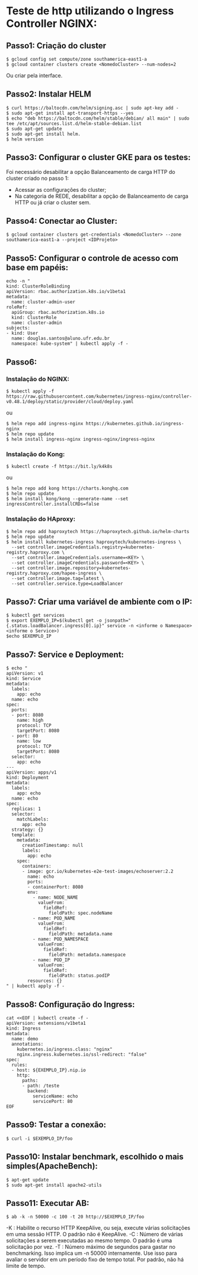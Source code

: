 # Teste de http utilizando o Ingress Controller NGINX:

## Passo1: Criação do cluster

```
$ gcloud config set compute/zone southamerica-east1-a
$ gcloud container clusters create <NomedoCluster> --num-nodes=2
```

Ou criar pela interface.

## Passo2: Instalar HELM
```
$ curl https://baltocdn.com/helm/signing.asc | sudo apt-key add -
$ sudo apt-get install apt-transport-https --yes
$ echo "deb https://baltocdn.com/helm/stable/debian/ all main" | sudo tee /etc/apt/sources.list.d/helm-stable-debian.list
$ sudo apt-get update
$ sudo apt-get install helm.
$ helm version
```
 
## Passo3: Configurar o cluster GKE para os testes:
Foi necessário desabilitar a opção Balanceamento de carga HTTP do cluster criado no passo 1:
- Acessar as configurações do cluster;
- Na categoria de REDE, desabilitar a opção de Balanceamento de carga HTTP ou já criar o cluster sem.

## Passo4: Conectar ao Cluster:
```
$ gcloud container clusters get-credentials <NomedoCluster> --zone southamerica-east1-a --project <IDProjeto>
```
 
## Passo5: Configurar o controle de acesso com base em papéis:
```
echo -n "
kind: ClusterRoleBinding
apiVersion: rbac.authorization.k8s.io/v1beta1
metadata:
  name: cluster-admin-user
roleRef:
  apiGroup: rbac.authorization.k8s.io
  kind: ClusterRole
  name: cluster-admin
subjects:
- kind: User
  name: douglas.santos@aluno.ufr.edu.br 
  namespace: kube-system" | kubectl apply -f -
```

## Passo6: 

### Instalação do NGINX:
```
$ kubectl apply -f https://raw.githubusercontent.com/kubernetes/ingress-nginx/controller-v0.48.1/deploy/static/provider/cloud/deploy.yaml
```
ou
```
$ helm repo add ingress-nginx https://kubernetes.github.io/ingress-nginx
$ helm repo update
$ helm install ingress-nginx ingress-nginx/ingress-nginx
```
### Instalação do Kong:
```
$ kubectl create -f https://bit.ly/k4k8s
```
ou 
```
$ helm repo add kong https://charts.konghq.com
$ helm repo update
$ helm install kong/kong --generate-name --set ingressController.installCRDs=false
```

### Instalação do HAproxy:
```
$ helm repo add haproxytech https://haproxytech.github.io/helm-charts
$ helm repo update
$ helm install kubernetes-ingress haproxytech/kubernetes-ingress \
  --set controller.imageCredentials.registry=kubernetes-registry.haproxy.com \
  --set controller.imageCredentials.username=<KEY> \
  --set controller.imageCredentials.password=<KEY> \
  --set controller.image.repository=kubernetes-registry.haproxy.com/hapee-ingress \
  --set controller.image.tag=latest \
  --set controller.service.type=LoadBalancer
```
## Passo7: Criar uma variável de ambiente com o IP:
```
$ kubectl get services
$ export EXEMPLO_IP=$(kubectl get -o jsonpath="{.status.loadBalancer.ingress[0].ip}" service -n <informe o Namespace> <informe o Service>)
$echo $EXEMPLO_IP
```

## Passo7: Service e Deployment:
```
$ echo "
apiVersion: v1
kind: Service
metadata:
  labels:
    app: echo
  name: echo
spec:
  ports:
  - port: 8080
    name: high
    protocol: TCP
    targetPort: 8080
  - port: 80
    name: low
    protocol: TCP
    targetPort: 8080
  selector:
    app: echo
---
apiVersion: apps/v1
kind: Deployment
metadata:
  labels:
    app: echo
  name: echo
spec:
  replicas: 1
  selector:
    matchLabels:
      app: echo
  strategy: {}
  template:
    metadata:
      creationTimestamp: null
      labels:
        app: echo
    spec:
      containers:
      - image: gcr.io/kubernetes-e2e-test-images/echoserver:2.2
        name: echo
        ports:
        - containerPort: 8080
        env:
          - name: NODE_NAME
            valueFrom:
              fieldRef:
                fieldPath: spec.nodeName
          - name: POD_NAME
            valueFrom:
              fieldRef:
                fieldPath: metadata.name
          - name: POD_NAMESPACE
            valueFrom:
              fieldRef:
                fieldPath: metadata.namespace
          - name: POD_IP
            valueFrom:
              fieldRef:
                fieldPath: status.podIP
        resources: {}
" | kubectl apply -f -
```
## Passo8: Configuração do Ingress:
```
cat <<EOF | kubectl create -f -
apiVersion: extensions/v1beta1
kind: Ingress
metadata:
  name: demo
  annotations:
    kubernetes.io/ingress.class: "nginx" 
    nginx.ingress.kubernetes.io/ssl-redirect: "false"
spec:
  rules:
  - host: ${EXEMPLO_IP}.nip.io
    http:
      paths:
      - path: /teste
        backend:
          serviceName: echo
          servicePort: 80
EOF
```


## Passo9: Testar a conexão:
```
$ curl -i $EXEMPLO_IP/foo
```

## Passo10: Instalar benchmark, escolhido o mais simples(ApacheBench):
```
$ apt-get update
$ sudo apt-get install apache2-utils
```

## Passo11: Executar AB:
```
$ ab -k -n 50000 -c 100 -t 20 http://$EXEMPLO_IP/foo
```

-K : Habilite o recurso HTTP KeepAlive, ou seja, execute várias solicitações em uma sessão HTTP. O padrão não é KeepAlive.
-C : Número de várias solicitações a serem executadas ao mesmo tempo. O padrão é uma solicitação por vez.
-T : Número máximo de segundos para gastar no benchmarking. Isso implica um -n 50000 internamente. Use isso para avaliar o servidor em um período fixo de tempo total. Por padrão, não há limite de tempo.

